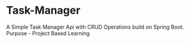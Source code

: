 # Task-Manager

A Simple Task Manager Api with CRUD Operations build on Spring Boot.
<br>
Purpose - Project Based Learning